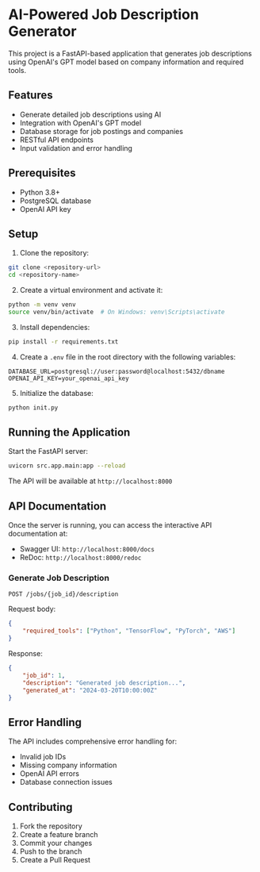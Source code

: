 # AI-Powered Job Description Generator

This project is a FastAPI-based application that generates job descriptions using OpenAI's GPT model based on company information and required tools.

## Features

- Generate detailed job descriptions using AI
- Integration with OpenAI's GPT model
- Database storage for job postings and companies
- RESTful API endpoints
- Input validation and error handling

## Prerequisites

- Python 3.8+
- PostgreSQL database
- OpenAI API key

## Setup

1. Clone the repository:
```bash
git clone <repository-url>
cd <repository-name>
```

2. Create a virtual environment and activate it:
```bash
python -m venv venv
source venv/bin/activate  # On Windows: venv\Scripts\activate
```

3. Install dependencies:
```bash
pip install -r requirements.txt
```

4. Create a `.env` file in the root directory with the following variables:
```
DATABASE_URL=postgresql://user:password@localhost:5432/dbname
OPENAI_API_KEY=your_openai_api_key
```

5. Initialize the database:
```bash
python init.py
```

## Running the Application

Start the FastAPI server:
```bash
uvicorn src.app.main:app --reload
```

The API will be available at `http://localhost:8000`

## API Documentation

Once the server is running, you can access the interactive API documentation at:
- Swagger UI: `http://localhost:8000/docs`
- ReDoc: `http://localhost:8000/redoc`

### Generate Job Description

```http
POST /jobs/{job_id}/description
```

Request body:
```json
{
    "required_tools": ["Python", "TensorFlow", "PyTorch", "AWS"]
}
```

Response:
```json
{
    "job_id": 1,
    "description": "Generated job description...",
    "generated_at": "2024-03-20T10:00:00Z"
}
```

## Error Handling

The API includes comprehensive error handling for:
- Invalid job IDs
- Missing company information
- OpenAI API errors
- Database connection issues

## Contributing

1. Fork the repository
2. Create a feature branch
3. Commit your changes
4. Push to the branch
5. Create a Pull Request 